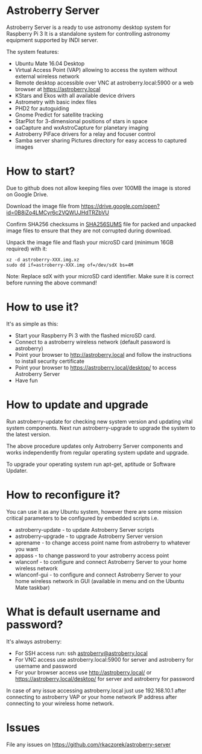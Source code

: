 # Astroberry Server
Astroberry Server is a ready to use astronomy desktop system for Raspberry Pi 3
It is a standalone system for controlling astronomy equipment supported by INDI server.

The system features:
- Ubuntu Mate 16.04 Desktop
- Virtual Access Point (VAP) allowing to access the system without external wireless network
- Remote desktop accessible over VNC at astroberry.local:5900 or a web browser at https://astroberry.local
- KStars and Ekos with all available device drivers
- Astrometry with basic index files
- PHD2 for autoguiding
- Gnome Predict for satellite tracking
- StarPlot for 3-dimensional positions of stars in space
- oaCapture and wxAstroCapture for planetary imaging
- Astroberry PiFace drivers for a relay and focuser control
- Samba server sharing Pictures directory for easy access to captured images

# How to start?
Due to github does not allow keeping files over 100MB the image is stored on Google Drive.

Download the image file from https://drive.google.com/open?id=0B8iZo4LMCyr6c2VQWUJHdTRZbVU

Confirm SHA256 checksums in [SHA256SUMS](https://github.com/rkaczorek/astroberry-server/blob/master/SHA256SUMS) file for packed and unpacked image files to ensure that
they are not corrupted during download.

Unpack the image file and flash your microSD card (minimum 16GB required) with it:
```
xz -d astroberry-XXX.img.xz
sudo dd if=astroberry-XXX.img of=/dev/sdX bs=4M
```
Note: Replace sdX with your microSD card identifier. Make sure it is correct before running the above command!

# How to use it?
It's as simple as this:
- Start your Raspberry Pi 3 with the flashed microSD card.
- Connect to a astroberry wireless network (default password is astroberry)
- Point your browser to http://astroberry.local and follow the instructions to install security certificate
- Point your browser to https://astroberry.local/desktop/ to access Astroberry Server
- Have fun

# How to update and upgrade
Run astroberry-update for checking new system version and updating vital system components. Next run astroberry-upgrade to upgrade the system to the latest version.

The above procedure updates only Astroberry Server components and works independently from regular operating system update and upgrade.

To upgrade your operating system run apt-get, aptitude or Software Updater.

# How to reconfigure it?
You can use it as any Ubuntu system, however there are some mission critical parameters to be configured by
embedded scripts i.e.
- astroberry-update - to update Astroberry Server scripts
- astroberry-upgrade - to upgrade Astroberry Server version
- aprename - to change access point name from astroberry to whatever you want
- appass - to change password to your astroberry access point
- wlanconf - to configure and connect Astroberry Server to your home wireless network
- wlanconf-gui - to configure and connect Astroberry Server to your home wireless network in GUI (available in menu and on the Ubuntu Mate taskbar)

# What is default username and password?
It's always astroberry:
- For SSH access run: ssh astroberry@astroberry.local
- For VNC access use astroberry.local:5900 for server and astroberry for username and password
- For your browser access use http://astroberry.local/ or https://astroberry.local/desktop/ for server and astroberry for password

In case of any issue accessing astroberry.local just use 192.168.10.1 after connecting to astroberry VAP or
your home network IP address after connecting to your wireless home network.

# Issues
File any issues on https://github.com/rkaczorek/astroberry-server
